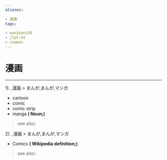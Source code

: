 ```yaml
---
aliases:
    
- 漫画
tags:
    
- wanikani50
- jlpt-n4
- common
---
```


# 漫画
---
1).
,漫画 > まんが,まんが,マンガ

- cartoon
- comic
- comic strip
- manga
**( Noun;)**
> see also: 
            
2).
,漫画 > まんが,まんが,マンガ

- Comics
**( Wikipedia definition;)**
> see also: 
            